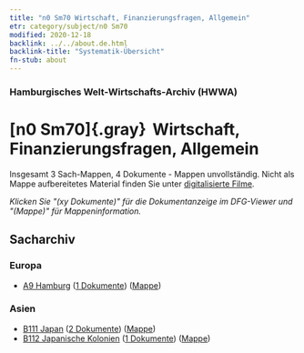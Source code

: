 ```yaml
---
title: "n0 Sm70 Wirtschaft, Finanzierungsfragen, Allgemein"
etr: category/subject/n0 Sm70
modified: 2020-12-18
backlink: ../../about.de.html
backlink-title: "Systematik-Übersicht"
fn-stub: about
---
```


### Hamburgisches Welt-Wirtschafts-Archiv (HWWA)
# [n0 Sm70]{.gray}&#8201; Wirtschaft, Finanzierungsfragen, Allgemein&#160; 




Insgesamt 3 Sach-Mappen, 4 Dokumente - Mappen unvollständig.
Nicht als Mappe aufbereitetes Material finden Sie unter [digitalisierte Filme](/film/h1_sh).

_Klicken Sie "(xy Dokumente)" für die Dokumentanzeige im DFG-Viewer und "(Mappe)" für Mappeninformation._

## Sacharchiv




### Europa

- [A9 Hamburg](../../../geo/about.de.html#A9) (<a href="https://dfg-viewer.de/show/?tx_dlf[id]=https://pm20.zbw.eu/mets/sh/1409xx/140905/1458xx/145864/public.mets.de.xml" target="_blank">1 Dokumente</a>) ([Mappe](http://purl.org/pressemappe20/folder/sh/140905,145864))

### Asien

- [B111 Japan](../../../geo/about.de.html#B111) (<a href="https://dfg-viewer.de/show/?tx_dlf[id]=https://pm20.zbw.eu/mets/sh/1412xx/141272/1458xx/145864/public.mets.de.xml" target="_blank">2 Dokumente</a>) ([Mappe](http://purl.org/pressemappe20/folder/sh/141272,145864))
- [B112 Japanische Kolonien](../../../geo/about.de.html#B112) (<a href="https://dfg-viewer.de/show/?tx_dlf[id]=https://pm20.zbw.eu/mets/sh/1412xx/141273/1458xx/145864/public.mets.de.xml" target="_blank">1 Dokumente</a>) ([Mappe](http://purl.org/pressemappe20/folder/sh/141273,145864))


